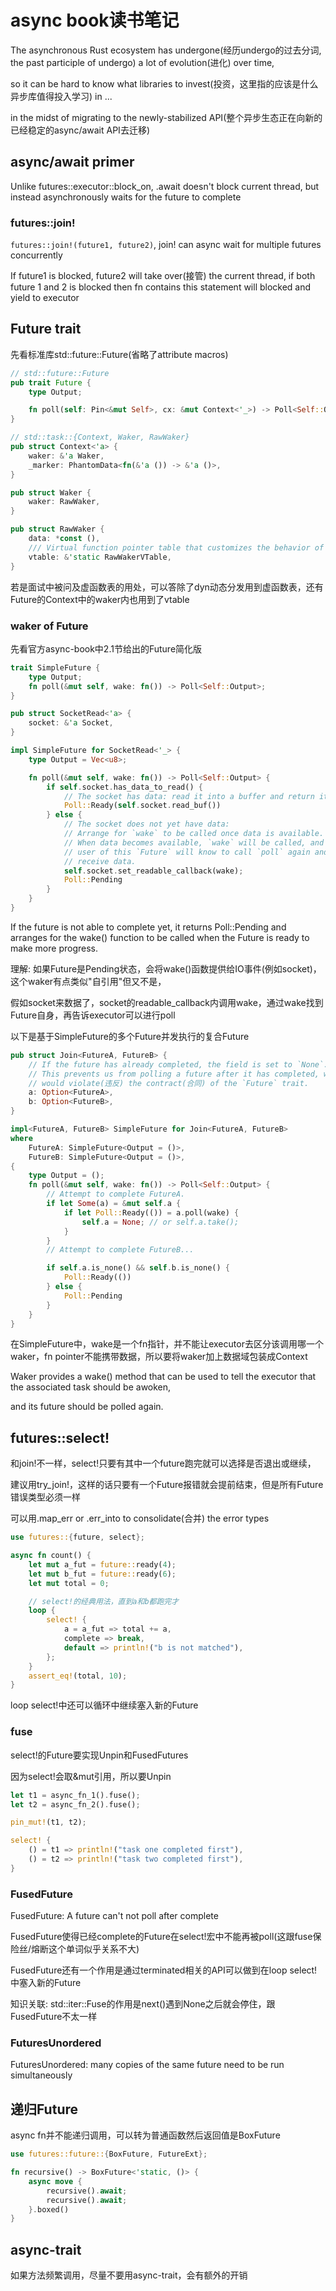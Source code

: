 # async book读书笔记

The asynchronous Rust ecosystem has undergone(经历undergo的过去分词, the past participle of undergo) a lot of evolution(进化) over time,

so it can be hard to know what libraries to invest(投资，这里指的应该是什么异步库值得投入学习) in ...

in the midst of migrating to the newly-stabilized API(整个异步生态正在向新的已经稳定的async/await API去迁移)

## async/await primer

Unlike futures::executor::block_on, .await doesn't block current thread, but instead asynchronously waits for the future to complete

### futures::join!

`futures::join!(future1, future2)`, join! can async wait for multiple futures concurrently

If future1 is blocked, future2 will take over(接管) the current thread, if both future 1 and 2 is blocked then fn contains this statement will blocked and yield to executor

## Future trait

先看标准库std::future::Future(省略了attribute macros)

```rust
// std::future::Future
pub trait Future {
    type Output;

    fn poll(self: Pin<&mut Self>, cx: &mut Context<'_>) -> Poll<Self::Output>;
}

// std::task::{Context, Waker, RawWaker}
pub struct Context<'a> {
    waker: &'a Waker,
    _marker: PhantomData<fn(&'a ()) -> &'a ()>,
}

pub struct Waker {
    waker: RawWaker,
}

pub struct RawWaker {
    data: *const (),
    /// Virtual function pointer table that customizes the behavior of this waker.
    vtable: &'static RawWakerVTable,
}
```

若是面试中被问及虚函数表的用处，可以答除了dyn动态分发用到虚函数表，还有Future的Context中的waker内也用到了vtable

### waker of Future

先看官方async-book中2.1节给出的Future简化版

```rust
trait SimpleFuture {
    type Output;
    fn poll(&mut self, wake: fn()) -> Poll<Self::Output>;
}

pub struct SocketRead<'a> {
    socket: &'a Socket,
}

impl SimpleFuture for SocketRead<'_> {
    type Output = Vec<u8>;

    fn poll(&mut self, wake: fn()) -> Poll<Self::Output> {
        if self.socket.has_data_to_read() {
            // The socket has data: read it into a buffer and return it.
            Poll::Ready(self.socket.read_buf())
        } else {
            // The socket does not yet have data:
            // Arrange for `wake` to be called once data is available.
            // When data becomes available, `wake` will be called, and the
            // user of this `Future` will know to call `poll` again and
            // receive data.
            self.socket.set_readable_callback(wake);
            Poll::Pending
        }
    }
}
```

If the future is not able to complete yet, it returns Poll::Pending and arranges for the wake() function to be called when the Future is ready to make more progress.

理解: 如果Future是Pending状态，会将wake()函数提供给IO事件(例如socket)，这个waker有点类似"自引用"但又不是，

假如socket来数据了，socket的readable_callback内调用wake，通过wake找到Future自身，再告诉executor可以进行poll

以下是基于SimpleFuture的多个Future并发执行的复合Future

```rust
pub struct Join<FutureA, FutureB> {
    // If the future has already completed, the field is set to `None`.
    // This prevents us from polling a future after it has completed, which
    // would violate(违反) the contract(合同) of the `Future` trait.
    a: Option<FutureA>,
    b: Option<FutureB>,
}

impl<FutureA, FutureB> SimpleFuture for Join<FutureA, FutureB>
where
    FutureA: SimpleFuture<Output = ()>,
    FutureB: SimpleFuture<Output = ()>,
{
    type Output = ();
    fn poll(&mut self, wake: fn()) -> Poll<Self::Output> {
        // Attempt to complete FutureA.
        if let Some(a) = &mut self.a {
            if let Poll::Ready(()) = a.poll(wake) {
                self.a = None; // or self.a.take();
            }
        }
        // Attempt to complete FutureB...

        if self.a.is_none() && self.b.is_none() {
            Poll::Ready(())
        } else {
            Poll::Pending
        }
    }
}
```

在SimpleFuture中，wake是一个fn指针，并不能让executor去区分该调用哪一个waker，fn pointer不能携带数据，所以要将waker加上数据域包装成Context

Waker provides a wake() method that can be used to tell the executor that the associated task should be awoken,

and its future should be polled again.

## futures::select!

和join!不一样，select!只要有其中一个future跑完就可以选择是否退出或继续，

建议用try_join!，这样的话只要有一个Future报错就会提前结束，但是所有Future错误类型必须一样

可以用.map_err or .err_into to consolidate(合并) the error types

```rust
use futures::{future, select};

async fn count() {
    let mut a_fut = future::ready(4);
    let mut b_fut = future::ready(6);
    let mut total = 0;

    // select!的经典用法，直到a和b都跑完才
    loop {
        select! {
            a = a_fut => total += a,
            complete => break,
            default => println!("b is not matched"),
        };
    }
    assert_eq!(total, 10);
}
```

loop select!中还可以循环中继续塞入新的Future

### fuse

select!的Future要实现Unpin和FusedFutures

因为select!会取&mut引用，所以要Unpin

```rust
let t1 = async_fn_1().fuse();
let t2 = async_fn_2().fuse();

pin_mut!(t1, t2);

select! {
    () = t1 => println!("task one completed first"),
    () = t2 => println!("task two completed first"),
}
```
### FusedFuture

FusedFuture: A future can't not poll after complete

FusedFuture使得已经complete的Future在select!宏中不能再被poll(这跟fuse保险丝/熔断这个单词似乎关系不大)

FusedFuture还有一个作用是通过terminated相关的API可以做到在loop select!中塞入新的Future

知识关联: std::iter::Fuse的作用是next()遇到None之后就会停住，跟FusedFuture不太一样

### FuturesUnordered

FuturesUnordered: many copies of the same future need to be run simultaneously

## 递归Future

async fn并不能递归调用，可以转为普通函数然后返回值是BoxFuture

```rust
use futures::future::{BoxFuture, FutureExt};

fn recursive() -> BoxFuture<'static, ()> {
    async move {
        recursive().await;
        recursive().await;
    }.boxed()
}
```

## async-trait

如果方法频繁调用，尽量不要用async-trait，会有额外的开销

